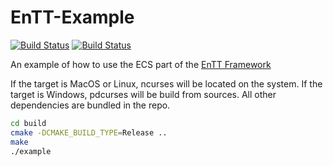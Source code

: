 # EnTT-Example

[![Build Status](https://travis-ci.org/Kerndog73/EnTT-Example.svg?branch=master)](https://travis-ci.org/Kerndog73/EnTT-Example)
[![Build Status](https://ci.appveyor.com/api/projects/status/5ndjklgbe42b0q9b?svg=true)](https://ci.appveyor.com/project/Kerndog73/entt-example)

An example of how to use the ECS part of the [EnTT Framework](https://github.com/skypjack/entt)

If the target is MacOS or Linux, ncurses will be located on the system. If the target is Windows, pdcurses will be build from sources. All other dependencies are bundled in the repo.

```bash
cd build
cmake -DCMAKE_BUILD_TYPE=Release ..
make
./example
```